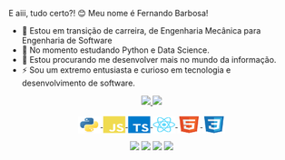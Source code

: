 E aiii, tudo certo?! 😊
Meu nome é Fernando Barbosa!

- 🔭 Estou em transição de carreira, de Engenharia Mecânica para Engenharia de Software
- 🌱 No momento estudando Python e Data Science.
- 🤔 Estou procurando me desenvolver mais no mundo da informação.
- ⚡ Sou um extremo entusiasta e curioso em tecnologia e desenvolvimento de software.

<div align="center">
  <a href="https://github.com/ofernandobarbosa">
  <img height="150em" src="https://github-readme-stats.vercel.app/api?username=ofernandobarbosa&show_icons=true&theme=gruvbox&include_all_commits=true&count_private=true&border_radius=35"/>
  <img height="150em" src="https://github-readme-stats.vercel.app/api/top-langs/?username=ofernandobarbosa&layout=compact&langs_count=7&theme=gruvbox&border_radius=20"/>
</div>
  
  
<div style="display: inline_block" align="center" ><br>
  <img align="center" alt="Fernando-Python" height="30" width="40" src="https://raw.githubusercontent.com/devicons/devicon/master/icons/python/python-original.svg">
  <img align="center" alt="Fernando-Js" height="30" width="40" src="https://raw.githubusercontent.com/devicons/devicon/master/icons/javascript/javascript-plain.svg">
  <img align="center" alt="Fernando-Ts" height="30" width="40" src="https://raw.githubusercontent.com/devicons/devicon/master/icons/typescript/typescript-plain.svg">
  <img align="center" alt="Fernando-React" height="30" width="40" src="https://raw.githubusercontent.com/devicons/devicon/master/icons/react/react-original.svg">
  <img align="center" alt="Fernando-HTML" height="30" width="40" src="https://raw.githubusercontent.com/devicons/devicon/master/icons/html5/html5-original.svg">
  <img align="center" alt="Fernando-CSS" height="30" width="40" src="https://raw.githubusercontent.com/devicons/devicon/master/icons/css3/css3-original.svg">
  <p>
 </div>
  
  
<div align="center"> 
  <a href="https://instagram.com/ofernando.barbosa" target="_blank"><img src="https://img.shields.io/badge/-Instagram-%23E4405F?style=for-the-badge&logo=instagram&logoColor=white" height="30" target="_blank"></a>
  <a href="https://ofernandobarbosa.notion.site/Portfolio-96ec98cbe2ec4234b1311388582b5783" target="_blank"><img src="https://encrypted-tbn0.gstatic.com/images?q=tbn:ANd9GcQltJMVxzz7pYAwuVPvSaYysiqO7fr2Ssd3IS_XJ95P_LpFXxy-jGxFi680YV_1-dHtbxs&usqp=CAU" height="30" target="_blank"></a>
  <a href="mailto:ofernandobarbosa@gmail.com"><img src="https://img.shields.io/badge/-Gmail-%23333?style=for-the-badge&logo=gmail&logoColor=white" height="30" target="_blank"></a>
  <a href="https://www.linkedin.com/in/ofernandobarbosa" target="_blank"><img src="https://img.shields.io/badge/-LinkedIn-%230077B5?style=for-the-badge&logo=linkedin&logoColor=white" height="30" target="_blank"></a>
</div>
  
